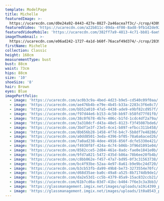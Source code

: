 ```yaml
---
template: ModelPage
title: Michelle
featuredImage: >-
  https://ucarecdn.com/d0e24a92-8443-427e-8827-2a46acea7f3c/-/crop/4309x3175/0,209/-/preview/
featuredVideo: 'https://ucarecdn.com/a22b811c-09da-4f00-8ad8-9fb1d2de92e5/'
featuredVideoMobile: 'https://ucarecdn.com/382ff7a9-4813-4c71-bb81-6ae9dcedd2ea/'
imageThumbnail: >-
  https://ucarecdn.com/e06ad242-1727-4a1d-b60f-76acaf49d374/-/crop/2839x4060/766,0/-/preview/
firstName: Michelle
collection: Classic
height: 168cm
measurementType: bust
bust: 88cm
waist: 73cm
hips: 88cm
size: '10'
shoeSize: '8'
hair: Brown
eyes: Blue
imagePortfolio:
  - image: 'https://ucarecdn.com/ac0b3c9a-4bed-4d23-b9e5-cd540c09f0aa/'
  - image: 'https://ucarecdn.com/ae476b4b-e79e-4b45-b33a-2283c3f6e8c7/'
  - image: 'https://ucarecdn.com/bb52a010-47a5-4438-ade9-e9bf82cd957f/'
  - image: 'https://ucarecdn.com/f97d44e6-b153-4c50-bb97-b58fd77f01f0/'
  - image: 'https://ucarecdn.com/38c0f678-4b7e-406c-b1fd-1cdc4df2a79a/'
  - image: 'https://ucarecdn.com/3a310dcf-d43a-48e5-8123-f3f45087bde6/'
  - image: 'https://ucarecdn.com/3bdf1e3f-23e5-4ce1-b897-efbcc311b458/'
  - image: 'https://ucarecdn.com/8b656b28-1458-4f7d-b4c7-5b8df7e48286/'
  - image: 'https://ucarecdn.com/a0dd8501-3eda-4396-bf05-78a6a6aced26/'
  - image: 'https://ucarecdn.com/7a0ad238-4dee-4916-856f-dcfe5330e421/'
  - image: 'https://ucarecdn.com/f4930f8f-424a-4c74-b06b-3f96d1091e04/'
  - image: 'https://ucarecdn.com/8582cce5-2d84-461e-8adc-fae0e1841e0b/'
  - image: 'https://ucarecdn.com/9fd7a821-5472-435d-b86a-78b6ee20fb4b/'
  - image: 'https://ucarecdn.com/c8bb062e-f457-47a7-bd95-0f3c31563738/'
  - image: 'https://ucarecdn.com/bc4f93be-52aa-4e97-8a61-b9e9bc24d720/'
  - image: 'https://ucarecdn.com/b3cb53fb-da99-49b8-be73-3273554e70fc/'
  - image: 'https://ucarecdn.com/d68d35ae-ba0c-49a8-a525-8b7174db9de1/'
  - image: 'https://ucarecdn.com/da2e53d1-cc5b-4379-85a9-15ac832ccb21/'
  - image: 'https://ucarecdn.com/61b7cd6a-03d7-41bc-b404-7f6e3c3a3bb3/'
  - image: 'https://glassmanagement.imgix.net/images/uploads/a19i4399_preview.jpg'
  - image: 'https://glassmanagement.imgix.net/images/uploads/1t0a8543_preview.jpg'
---
```



